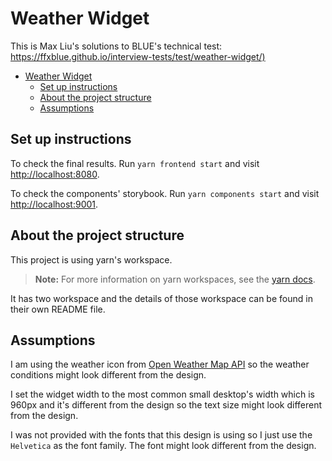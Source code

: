 # Weather Widget

This is Max Liu's solutions to BLUE's technical test: <https://ffxblue.github.io/interview-tests/test/weather-widget/)>

- [Weather Widget](#weather-widget)
  - [Set up instructions](#set-up-instructions)
  - [About the project structure](#about-the-project-structure)
  - [Assumptions](#assumptions)

## Set up instructions

To check the final results. Run `yarn frontend start` and visit <http://localhost:8080>.

To check the components' storybook. Run `yarn components start` and visit <http://localhost:9001>.

## About the project structure

This project is using yarn's workspace. 

> **Note:** For more information on yarn workspaces, see the [yarn docs](https://yarnpkg.com/lang/en/docs/workspaces/).

It has two workspace and the details of those workspace can be found in their own README file.

## Assumptions

I am using the weather icon from [Open Weather Map API](https://openweathermap.org/weather-conditions) so the weather conditions might look different from the design.

I set the widget width to the most common small desktop's width which is 960px and it's different from the design so the text size might look different from the design.

I was not provided with the fonts that this design is using so I just use the `Helvetica` as the font family. The font might look different from the design.
